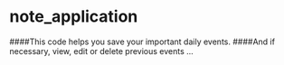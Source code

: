 # note_application
####This code helps you save your important daily events.
####And if necessary, view, edit or delete previous events ...
